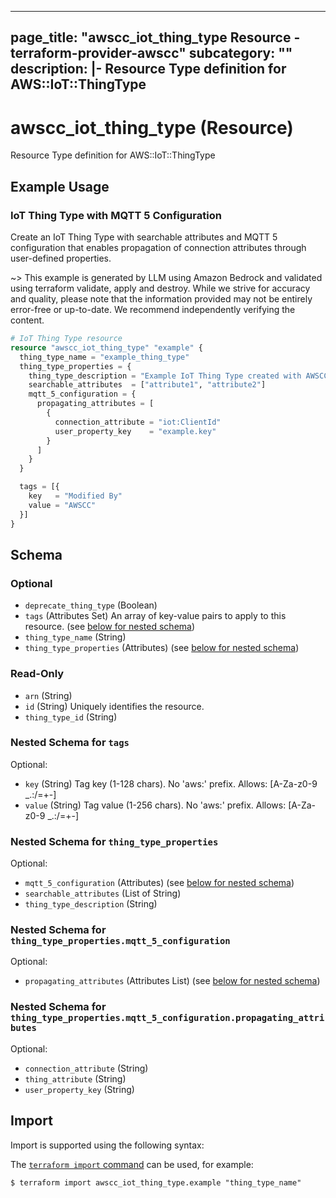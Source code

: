 
---
page_title: "awscc_iot_thing_type Resource - terraform-provider-awscc"
subcategory: ""
description: |-
  Resource Type definition for AWS::IoT::ThingType
---

# awscc_iot_thing_type (Resource)

Resource Type definition for AWS::IoT::ThingType

## Example Usage

### IoT Thing Type with MQTT 5 Configuration

Create an IoT Thing Type with searchable attributes and MQTT 5 configuration that enables propagation of connection attributes through user-defined properties.

~> This example is generated by LLM using Amazon Bedrock and validated using terraform validate, apply and destroy. While we strive for accuracy and quality, please note that the information provided may not be entirely error-free or up-to-date. We recommend independently verifying the content.

```terraform
# IoT Thing Type resource
resource "awscc_iot_thing_type" "example" {
  thing_type_name = "example_thing_type"
  thing_type_properties = {
    thing_type_description = "Example IoT Thing Type created with AWSCC provider"
    searchable_attributes  = ["attribute1", "attribute2"]
    mqtt_5_configuration = {
      propagating_attributes = [
        {
          connection_attribute = "iot:ClientId"
          user_property_key    = "example.key"
        }
      ]
    }
  }

  tags = [{
    key   = "Modified By"
    value = "AWSCC"
  }]
}
```

<!-- schema generated by tfplugindocs -->
## Schema

### Optional

- `deprecate_thing_type` (Boolean)
- `tags` (Attributes Set) An array of key-value pairs to apply to this resource. (see [below for nested schema](#nestedatt--tags))
- `thing_type_name` (String)
- `thing_type_properties` (Attributes) (see [below for nested schema](#nestedatt--thing_type_properties))

### Read-Only

- `arn` (String)
- `id` (String) Uniquely identifies the resource.
- `thing_type_id` (String)

<a id="nestedatt--tags"></a>
### Nested Schema for `tags`

Optional:

- `key` (String) Tag key (1-128 chars). No 'aws:' prefix. Allows: [A-Za-z0-9 _.:/=+-]
- `value` (String) Tag value (1-256 chars). No 'aws:' prefix. Allows: [A-Za-z0-9 _.:/=+-]


<a id="nestedatt--thing_type_properties"></a>
### Nested Schema for `thing_type_properties`

Optional:

- `mqtt_5_configuration` (Attributes) (see [below for nested schema](#nestedatt--thing_type_properties--mqtt_5_configuration))
- `searchable_attributes` (List of String)
- `thing_type_description` (String)

<a id="nestedatt--thing_type_properties--mqtt_5_configuration"></a>
### Nested Schema for `thing_type_properties.mqtt_5_configuration`

Optional:

- `propagating_attributes` (Attributes List) (see [below for nested schema](#nestedatt--thing_type_properties--mqtt_5_configuration--propagating_attributes))

<a id="nestedatt--thing_type_properties--mqtt_5_configuration--propagating_attributes"></a>
### Nested Schema for `thing_type_properties.mqtt_5_configuration.propagating_attributes`

Optional:

- `connection_attribute` (String)
- `thing_attribute` (String)
- `user_property_key` (String)

## Import

Import is supported using the following syntax:

The [`terraform import` command](https://developer.hashicorp.com/terraform/cli/commands/import) can be used, for example:

```shell
$ terraform import awscc_iot_thing_type.example "thing_type_name"
```
